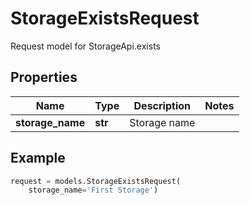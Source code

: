 # StorageExistsRequest

Request model for StorageApi.exists

## Properties

Name | Type | Description | Notes
---- | ---- | ----------- | -----
**storage_name** |**str** |Storage name |

## Example
```python
request = models.StorageExistsRequest(
    storage_name='First Storage')
```

